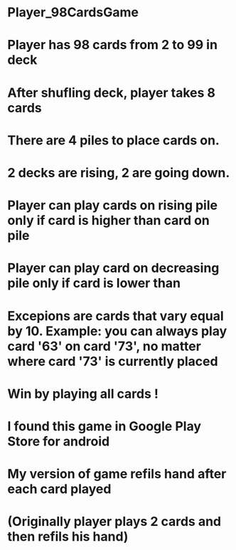 # Player_98CardsGame

# Player has 98 cards from 2 to 99 in deck

# After shufling deck, player takes 8 cards

# There are 4 piles to place cards on. 

# 2 decks are rising, 2 are going down.

# Player can play cards on rising pile only if card is higher than card on pile

# Player can play card on decreasing pile only if card is lower than

# Excepions are cards that vary equal by 10. Example: you can always play card '63' on card '73', no matter where card '73' is currently placed

#

# Win by playing all cards !

#

#

#

# I found this game in Google Play Store for android

# My version of game refils hand after each card played

# (Originally player plays 2 cards and then  refils his hand)

#

#

#

#

#

#

#

#

#

#

#

#

#

#

#

#

